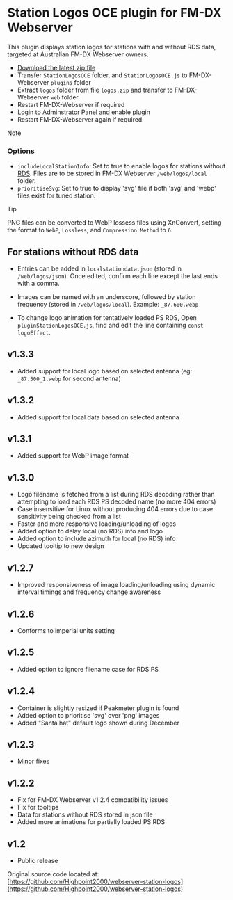# Station Logos OCE plugin for FM-DX Webserver

This plugin displays station logos for stations with and without RDS data, targeted at Australian FM-DX Webserver owners.

* [Download the latest zip file](https://github.com/AmateurAudioDude/FX-DX-Webserver-Station-Logos-OCE/archive/refs/heads/main.zip)
* Transfer `StationLogosOCE` folder, and `StationLogosOCE.js` to FM-DX-Webserver `plugins` folder
* Extract `logos` folder from file `logos.zip` and transfer to FM-DX-Webserver `web` folder
* Restart FM-DX-Webserver if required
* Login to Adminstrator Panel and enable plugin
* Restart FM-DX-Webserver again if required

> [!NOTE]
> ### Options
>
> - `includeLocalStationInfo`: Set to true to enable logos for stations without [RDS](https://en.wikipedia.org/wiki/Radio_Data_System). Files are to be stored in FM-DX Webserver `/web/logos/local` folder.   
> - `prioritiseSvg`: Set to true to display 'svg' file if both 'svg' and 'webp' files exist for tuned station.   

> [!TIP]
> PNG files can be converted to WebP lossess files using XnConvert, setting the format to `WebP`, `Lossless`, and `Compression Method` to `6`.

## For stations without RDS data
* Entries can be added in `localstationdata.json` (stored in `/web/logos/json`). Once edited, confirm each line except the last ends with a comma.

* Images can be named with an underscore, followed by station frequency (stored in `/web/logos/local`). Example: `_87.600.webp`

* To change logo animation for tentatively loaded PS RDS, Open `pluginStationLogosOCE.js`, find and edit the line containing `const logoEffect`.

v1.3.3
------
* Added support for local logo based on selected antenna (eg: `_87.500_1.webp` for second antenna)

v1.3.2
------
* Added support for local data based on selected antenna

v1.3.1
------
* Added support for WebP image format

v1.3.0
------
* Logo filename is fetched from a list during RDS decoding rather than attempting to load each RDS PS decoded name (no more 404 errors)
* Case insensitive for Linux without producing 404 errors due to case sensitivity being checked from a list
* Faster and more responsive loading/unloading of logos
* Added option to delay local (no RDS) info and logo
* Added option to include azimuth for local (no RDS) info
* Updated tooltip to new design

v1.2.7
------
* Improved responsiveness of image loading/unloading using dynamic interval timings and frequency change awareness

v1.2.6
------
* Conforms to imperial units setting

v1.2.5
------
* Added option to ignore filename case for RDS PS

v1.2.4
------
* Container is slightly resized if Peakmeter plugin is found
* Added option to prioritise 'svg' over 'png' images
* Added "Santa hat" default logo shown during December

v1.2.3
------
* Minor fixes

v1.2.2
------
* Fix for FM-DX Webserver v1.2.4 compatibility issues
* Fix for tooltips
* Data for stations without RDS stored in json file
* Added more animations for partially loaded PS RDS

v1.2
----
* Public release

Original source code located at: [https://github.com/Highpoint2000/webserver-station-logos](https://github.com/Highpoint2000/webserver-station-logos)
